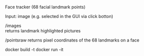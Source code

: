 Face tracker (68 facial landmark points)

Input: image (e.g. selected in the GUI via click botton)

/images  
returns landmark highlighted pictures

/pointsraw 
returns pixel coordinates of the 68 landmarks on a face

docker build -t <tag>
docker run -it <image>
